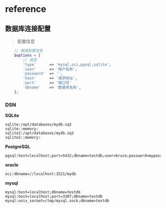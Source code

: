 # reference





## 数据库连接配置

> 配置信息

```php
    // 数据配置信息
    $options = [
        // 类型
        'type'      => 'mysql,oci,pgsql,sqlite',
        'user'      => '用户名称',
        'password'  => '',
        'host'      => '请求地址',
        'port'      => '端口号'
        'dbname'    => '数据库名称',        
    ];
```



### DSN

**SQLite**

```
sqlite:/opt/databases/mydb.sq3
sqlite::memory:
sqlite2:/opt/databases/mydb.sq2
sqlite2::memory:
```

**PostgreSQL**

```
pgsql:host=localhost;port=5432;dbname=testdb;user=bruce;password=mypass
```

**oracle**

```
oci:dbname=//localhost:1521/mydb
```

**mysql**

```
mysql:host=localhost;dbname=testdb
mysql:host=localhost;port=3307;dbname=testdb
mysql:unix_socket=/tmp/mysql.sock;dbname=testdb
```



